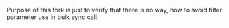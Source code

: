 Purpose of this fork is just to verify that there is no way, how to avoid filter parameter use in bulk sync call.

